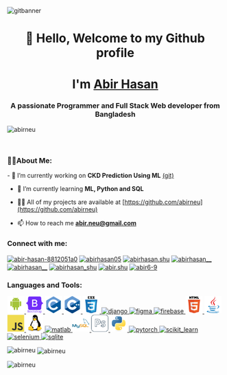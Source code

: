 <!-- Gitbanner start -->
 ![gitbanner](https://user-images.githubusercontent.com/70682152/196581060-0e3cc3d2-93e3-4108-82ea-920de5bcece4.gif)
 <div id="welcome"></div>
 <h1 align="center"> 👋 Hello, Welcome to my Github profile</a>
 <h1 align="center">I'm <a href="https://abirneu.github.io/Portfolio/" >Abir Hasan</a></h1>
 <p align="center">
<h3 align="center">A passionate Programmer and Full Stack Web developer from Bangladesh</h3>
<!-- <img aline="right" alt="Coding" width="100%" src="https://media1.giphy.com/media/v1.Y2lkPTc5MGI3NjExb3Mza2E1M2k2aGltejQ5Zmd4NWxtbG1nMHl0M252NDRmMnRtd3BqdCZlcD12MV9pbnRlcm5hbF9naWZfYnlfaWQmY3Q9Zw/7ALOsHTCDT5fi/giphy.gif"> -->

<p align="left"> <img src="https://komarev.com/ghpvc/?username=abirneu&label=Profile%20views&color=0e75b6&style=flat" alt="abirneu" /> </p>

<p align="left"> <a href="https://twitter.com/" target="blank"><img src="https://img.shields.io/twitter/follow/?logo=twitter&style=for-the-badge" alt="" /></a> </p>
<!-- GitHub About me section start -->
  <h3 align="left">👨‍💻About Me:</h3>
- 🤖 I’m currently working on <b>CKD Prediction Using ML</b> <a href="https://github.com/abirneu/CKD" > (git)</a> 
<!-- [CKD Prediction Using ML](https://github.com/abirneu/CKD) -->

- 🌱 I’m currently learning **ML, Python and SQL**

- 👨‍💻 All of my projects are available at [https://github.com/abirneu](https://github.com/abirneu)

- 📫 How to reach me **abir.neu@gmail.com**

<h3 align="left">Connect with me:</h3>
<p align="left">
<a href="https://linkedin.com/in/abir-hasan-8812051a0" target="blank"><img align="center" src="https://raw.githubusercontent.com/rahuldkjain/github-profile-readme-generator/master/src/images/icons/Social/linked-in-alt.svg" alt="abir-hasan-8812051a0" height="30" width="40" /></a>
<a href="https://kaggle.com/abirhasan05" target="blank"><img align="center" src="https://raw.githubusercontent.com/rahuldkjain/github-profile-readme-generator/master/src/images/icons/Social/kaggle.svg" alt="abirhasan05" height="30" width="40" /></a>
<a href="https://fb.com/abirhasan.shu" target="blank"><img align="center" src="https://raw.githubusercontent.com/rahuldkjain/github-profile-readme-generator/master/src/images/icons/Social/facebook.svg" alt="abirhasan.shu" height="30" width="40" /></a>
<a href="https://instagram.com/abirhasan__" target="blank"><img align="center" src="https://raw.githubusercontent.com/rahuldkjain/github-profile-readme-generator/master/src/images/icons/Social/instagram.svg" alt="abirhasan__" height="30" width="40" /></a>
<a href="https://www.youtube.com/c/abirhasan__" target="blank"><img align="center" src="https://raw.githubusercontent.com/rahuldkjain/github-profile-readme-generator/master/src/images/icons/Social/youtube.svg" alt="abirhasan__" height="30" width="40" /></a>
<a href="https://www.hackerrank.com/abirhasan_shu" target="blank"><img align="center" src="https://raw.githubusercontent.com/rahuldkjain/github-profile-readme-generator/master/src/images/icons/Social/hackerrank.svg" alt="abirhasan_shu" height="30" width="40" /></a>
<a href="https://codeforces.com/profile/abir.shu" target="blank"><img align="center" src="https://raw.githubusercontent.com/rahuldkjain/github-profile-readme-generator/master/src/images/icons/Social/codeforces.svg" alt="abir.shu" height="30" width="40" /></a>
<a href="https://www.leetcode.com/abir6-9" target="blank"><img align="center" src="https://raw.githubusercontent.com/rahuldkjain/github-profile-readme-generator/master/src/images/icons/Social/leet-code.svg" alt="abir6-9" height="30" width="40" /></a>
</p>

<h3 align="left">Languages and Tools:</h3>
<p align="left"> <a href="https://developer.android.com" target="_blank" rel="noreferrer"> <img src="https://raw.githubusercontent.com/devicons/devicon/master/icons/android/android-original-wordmark.svg" alt="android" width="40" height="40"/> </a> <a href="https://getbootstrap.com" target="_blank" rel="noreferrer"> <img src="https://raw.githubusercontent.com/devicons/devicon/master/icons/bootstrap/bootstrap-plain-wordmark.svg" alt="bootstrap" width="40" height="40"/> </a> <a href="https://www.cprogramming.com/" target="_blank" rel="noreferrer"> <img src="https://raw.githubusercontent.com/devicons/devicon/master/icons/c/c-original.svg" alt="c" width="40" height="40"/> </a> <a href="https://www.w3schools.com/cpp/" target="_blank" rel="noreferrer"> <img src="https://raw.githubusercontent.com/devicons/devicon/master/icons/cplusplus/cplusplus-original.svg" alt="cplusplus" width="40" height="40"/> </a> <a href="https://www.w3schools.com/css/" target="_blank" rel="noreferrer"> <img src="https://raw.githubusercontent.com/devicons/devicon/master/icons/css3/css3-original-wordmark.svg" alt="css3" width="40" height="40"/> </a> <a href="https://www.djangoproject.com/" target="_blank" rel="noreferrer"> <img src="https://cdn.worldvectorlogo.com/logos/django.svg" alt="django" width="40" height="40"/> </a> <a href="https://www.figma.com/" target="_blank" rel="noreferrer"> <img src="https://www.vectorlogo.zone/logos/figma/figma-icon.svg" alt="figma" width="40" height="40"/> </a> <a href="https://firebase.google.com/" target="_blank" rel="noreferrer"> <img src="https://www.vectorlogo.zone/logos/firebase/firebase-icon.svg" alt="firebase" width="40" height="40"/> </a> <a href="https://www.w3.org/html/" target="_blank" rel="noreferrer"> <img src="https://raw.githubusercontent.com/devicons/devicon/master/icons/html5/html5-original-wordmark.svg" alt="html5" width="40" height="40"/> </a> <a href="https://www.java.com" target="_blank" rel="noreferrer"> <img src="https://raw.githubusercontent.com/devicons/devicon/master/icons/java/java-original.svg" alt="java" width="40" height="40"/> </a> <a href="https://developer.mozilla.org/en-US/docs/Web/JavaScript" target="_blank" rel="noreferrer"> <img src="https://raw.githubusercontent.com/devicons/devicon/master/icons/javascript/javascript-original.svg" alt="javascript" width="40" height="40"/> </a> <a href="https://www.linux.org/" target="_blank" rel="noreferrer"> <img src="https://raw.githubusercontent.com/devicons/devicon/master/icons/linux/linux-original.svg" alt="linux" width="40" height="40"/> </a> <a href="https://www.mathworks.com/" target="_blank" rel="noreferrer"> <img src="https://upload.wikimedia.org/wikipedia/commons/2/21/Matlab_Logo.png" alt="matlab" width="40" height="40"/> </a> <a href="https://www.mysql.com/" target="_blank" rel="noreferrer"> <img src="https://raw.githubusercontent.com/devicons/devicon/master/icons/mysql/mysql-original-wordmark.svg" alt="mysql" width="40" height="40"/> </a> <a href="https://www.photoshop.com/en" target="_blank" rel="noreferrer"> <img src="https://raw.githubusercontent.com/devicons/devicon/master/icons/photoshop/photoshop-line.svg" alt="photoshop" width="40" height="40"/> </a> <a href="https://www.python.org" target="_blank" rel="noreferrer"> <img src="https://raw.githubusercontent.com/devicons/devicon/master/icons/python/python-original.svg" alt="python" width="40" height="40"/> </a> <a href="https://pytorch.org/" target="_blank" rel="noreferrer"> <img src="https://www.vectorlogo.zone/logos/pytorch/pytorch-icon.svg" alt="pytorch" width="40" height="40"/> </a> <a href="https://scikit-learn.org/" target="_blank" rel="noreferrer"> <img src="https://upload.wikimedia.org/wikipedia/commons/0/05/Scikit_learn_logo_small.svg" alt="scikit_learn" width="40" height="40"/> </a> <a href="https://www.selenium.dev" target="_blank" rel="noreferrer"> <img src="https://raw.githubusercontent.com/detain/svg-logos/780f25886640cef088af994181646db2f6b1a3f8/svg/selenium-logo.svg" alt="selenium" width="40" height="40"/> </a> <a href="https://www.sqlite.org/" target="_blank" rel="noreferrer"> <img src="https://www.vectorlogo.zone/logos/sqlite/sqlite-icon.svg" alt="sqlite" width="40" height="40"/> </a> </p>

<p><img align="left" src="https://github-readme-stats.vercel.app/api/top-langs?username=abirneu&show_icons=true&locale=en&layout=compact" alt="abirneu" /></p>

<p>&nbsp;<img align="center" src="https://github-readme-stats.vercel.app/api?username=abirneu&show_icons=true&locale=en" alt="abirneu" /></p>

<p><img align="center" src="https://github-readme-streak-stats.herokuapp.com/?user=abirneu&" alt="abirneu" /></p>
